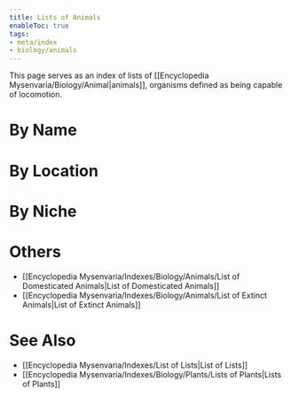 ```yaml
---
title: Lists of Animals
enableToc: true
tags:
- meta/index
- biology/animals
---
```


This page serves as an index of lists of [[Encyclopedia Mysenvaria/Biology/Animal|animals]], organisms defined as being capable of locomotion.

# By Name

# By Location

# By Niche

# Others
- [[Encyclopedia Mysenvaria/Indexes/Biology/Animals/List of Domesticated Animals|List of Domesticated Animals]]
- [[Encyclopedia Mysenvaria/Indexes/Biology/Animals/List of Extinct Animals|List of Extinct Animals]]
# See Also
- [[Encyclopedia Mysenvaria/Indexes/List of Lists|List of Lists]]
- [[Encyclopedia Mysenvaria/Indexes/Biology/Plants/Lists of Plants|Lists of Plants]]